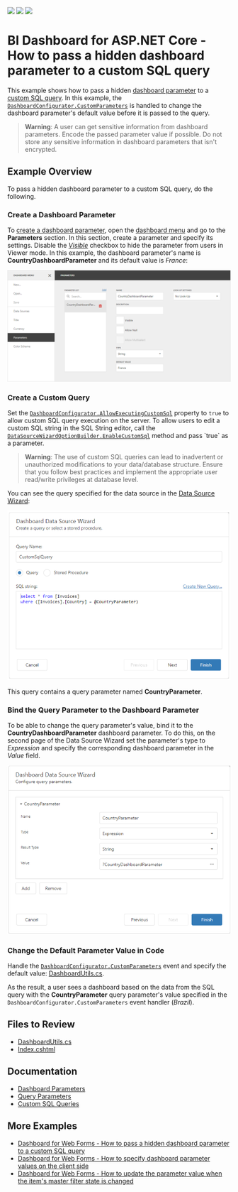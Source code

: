 <!-- default badges list -->
![](https://img.shields.io/endpoint?url=https://codecentral.devexpress.com/api/v1/VersionRange/538484113/23.1.2%2B)
[![](https://img.shields.io/badge/Open_in_DevExpress_Support_Center-FF7200?style=flat-square&logo=DevExpress&logoColor=white)](https://supportcenter.devexpress.com/ticket/details/T1116673)
[![](https://img.shields.io/badge/📖_How_to_use_DevExpress_Examples-e9f6fc?style=flat-square)](https://docs.devexpress.com/GeneralInformation/403183)
<!-- default badges end -->
# BI Dashboard for ASP.NET Core - How to pass a hidden dashboard parameter to a custom SQL query

This example shows how to pass a hidden [dashboard parameter](https://docs.devexpress.com/Dashboard/117062) to a [custom SQL query](https://docs.devexpress.com/Dashboard/117193). In this example, the [`DashboardConfigurator.CustomParameters`](https://docs.devexpress.com/Dashboard/DevExpress.DashboardWeb.DashboardConfigurator.CustomParameters) is handled to change the dashboard parameter's default value before it is passed to the query. 

> **Warning**:
> A user can get sensitive information from dashboard parameters. Encode the passed parameter value if possible. Do not store any sensitive information in dashboard parameters that isn't encrypted.

## Example Overview

To pass a hidden dashboard parameter to a custom SQL query, do the following.

### Create a Dashboard Parameter

To [create a dashboard parameter](https://docs.devexpress.com/Dashboard/117547), open the [dashboard menu](https://docs.devexpress.com/Dashboard/117444) and go to the **Parameters** section. In this section, create a parameter and specify its settings. Disable the [*Visible*](https://docs.devexpress.com/Dashboard/js-DevExpress.Dashboard.Model.Parameter#js_devexpress_dashboard_model_parameter_parametervisible) checkbox to hide the parameter from users in Viewer mode. In this example, the dashboard parameter's name is **CountryDashboardParameter** and its default value is _France_:

![Create a Dashboard Parameter](images/create-dashboard-parameter.png)

### Create a Custom Query

Set the [`DashboardConfigurator.AllowExecutingCustomSql`](https://docs.devexpress.com/Dashboard/DevExpress.DashboardWeb.DashboardConfigurator.AllowExecutingCustomSql) property to `true` to allow custom SQL query execution on the server. To allow users to edit a custom SQL string in the SQL String editor, call the [`DataSourceWizardOptionBuilder.EnableCustomSql`](https://docs.devexpress.com/Dashboard/DevExpress.DashboardAspNetCore.DataSourceWizardOptionBuilder.EnableCustomSql(System.Boolean)) method and pass `true` as a parameter. 

> **Warning**:
> The use of custom SQL queries can lead to inadvertent or unauthorized modifications to your data/database structure. Ensure that you follow best practices and implement the appropriate user read/write privileges at database level.

You can see the query specified for the data source in the [Data Source Wizard](https://docs.devexpress.com/Dashboard/117680):
 
![Create a Dashboard Parameter](images/data-source-wizard-custom-query.png)

This query contains a query parameter named **CountryParameter**. 

### Bind the Query Parameter to the Dashboard Parameter

To be able to change the query parameter's value, bind it to the **CountryDashboardParameter** dashboard parameter. To do this, on the second page of the Data Source Wizard set the parameter's type to *Expression* and specify the corresponding dashboard parameter in the *Value* field.

![Create a Dashboard Parameter](images/query-parameter-settings.png)

### Change the Default Parameter Value in Code

Handle the [`DashboardConfigurator.CustomParameters`](https://docs.devexpress.com/Dashboard/DevExpress.DashboardWeb.DashboardConfigurator.CustomParameters) event and specify the default value: [DashboardUtils.cs](./CS/AspNetCoreDashboard_CustomParameters/Code/DashboardUtils.cs).

As the result, a user sees a dashboard based on the data from the SQL query with the **CountryParameter** query parameter's value specified in the `DashboardConfigurator.CustomParameters` event handler (_Brazil_).

## Files to Review

* [DashboardUtils.cs](./CS/AspNetCoreDashboard_CustomParameters/Code/DashboardUtils.cs)
* [Index.cshtml](./CS/AspNetCoreDashboard_CustomParameters/Pages/Index.cshtml)

## Documentation

- [Dashboard Parameters](https://docs.devexpress.com/Dashboard/117062/web-dashboard/create-dashboards-on-the-web/data-analysis/dashboard-parameters)
- [Query Parameters](https://docs.devexpress.com/Dashboard/117192/web-dashboard/create-dashboards-on-the-web/providing-data/working-with-sql-data-sources/pass-query-parameters)
- [Custom SQL Queries](https://docs.devexpress.com/Dashboard/117193/web-dashboard/create-dashboards-on-the-web/providing-data/working-with-sql-data-sources/custom-sql-queries)

## More Examples

- [Dashboard for Web Forms - How to pass a hidden dashboard parameter to a custom SQL query](https://github.com/DevExpress-Examples/aspxdashboard-how-to-pass-a-hidden-dashboard-parameter-to-a-custom-sql-query-t491903)
- [Dashboard for Web Forms - How to specify dashboard parameter values on the client side](https://github.com/DevExpress-Examples/aspxdashboard-how-to-specify-dashboard-parameter-values-on-the-client-side-t495684)
- [Dashboard for Web Forms - How to update the parameter value when the item's master filter state is changed](https://github.com/DevExpress-Examples/how-to-update-the-parameter-value-when-the-items-master-filter-state-is-changed-t575012)

